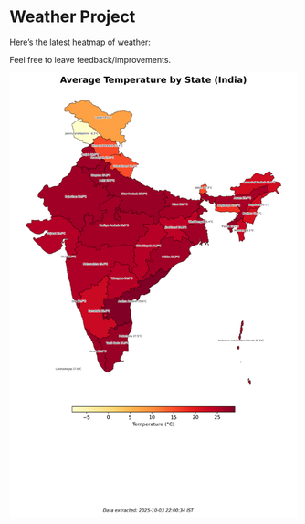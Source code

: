 # Weather Project

Here’s the latest heatmap of weather:

Feel free to leave feedback/improvements.

![India Heatmap](docs/assets/india_heatmap.png?v=DFFA2C)
